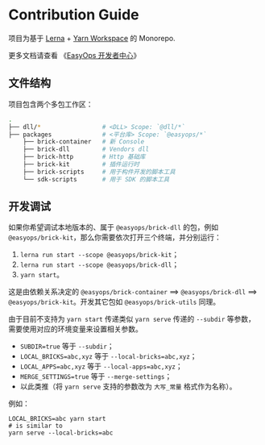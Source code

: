 # Contribution Guide

项目为基于 [Lerna] + [Yarn Workspace] 的 Monorepo.

更多文档请查看 《[EasyOps 开发者中心](http://docs.developers.easyops.cn/)》

## 文件结构

项目包含两个多包工作区：

```bash
.
├── dll/*                 # <DLL> Scope: `@dll/*`
├── packages              # <平台库> Scope: `@easyops/*`
    ├── brick-container   # 新 Console
    ├── brick-dll         # Vendors dll
    ├── brick-http        # Http 基础库
    ├── brick-kit         # 插件运行时
    ├── brick-scripts     # 用于构件开发的脚本工具
    └── sdk-scripts       # 用于 SDK 的脚本工具
```

## 开发调试

如果你希望调试本地版本的、属于 `@easyops/brick-dll` 的包，例如 `@easyops/brick-kit`，那么你需要依次打开三个终端，并分别运行：

1. `lerna run start --scope @easyops/brick-kit`；
2. `lerna run start --scope @easyops/brick-dll`；
3. `yarn start`。

这是由依赖关系决定的 `@easyops/brick-container` ==> `@easyops/brick-dll` ==> `@easyops/brick-kit`。开发其它包如 `@easyops/brick-utils` 同理。

由于目前不支持为 `yarn start` 传递类似 `yarn serve` 传递的 `--subdir` 等参数，需要使用对应的环境变量来设置相关参数。

- `SUBDIR=true` 等于 `--subdir`；
- `LOCAL_BRICKS=abc,xyz` 等于 `--local-bricks=abc,xyz`；
- `LOCAL_APPS=abc,xyz` 等于 `--local-apps=abc,xyz`；
- `MERGE_SETTINGS=true` 等于 `--merge-settings`；
- 以此类推（将 `yarn serve` 支持的参数改为 `大写_常量` 格式作为名称）。

例如：

```shell
LOCAL_BRICKS=abc yarn start
# is similar to
yarn serve --local-bricks=abc
```

[lerna]: https://github.com/lerna/lerna
[yarn workspace]: https://yarnpkg.com/lang/en/docs/workspaces/
